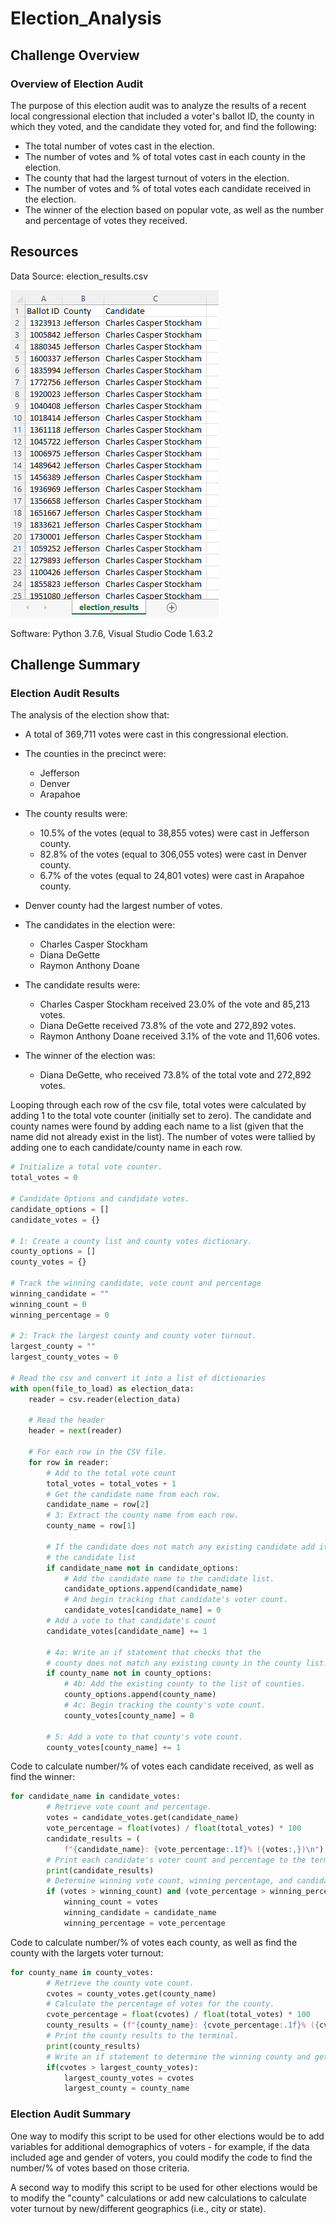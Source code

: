 # Election_Analysis

## Challenge Overview
### Overview of Election Audit
The purpose of this election audit was to analyze the results of a recent local congressional election that included a voter's ballot ID, the county in which they voted, and the candidate they voted for, and find the following:
- The total number of votes cast in the election.
- The number of votes and % of total votes cast in each county in the election.
- The county that had the largest turnout of voters in the election.
- The number of votes and % of total votes each candidate received in the election. 
- The winner of the election based on popular vote, as well as the number and percentage of votes they received.

## Resources
Data Source: election_results.csv

![image](Resources/Screenshots/election_results_csv_snapshot.png)

Software: Python 3.7.6, Visual Studio Code 1.63.2

## Challenge Summary
### Election Audit Results
The analysis of the election show that:
- A total of 369,711 votes were cast in this congressional election.  

- The counties in the precinct were:
  - Jefferson
  - Denver
  - Arapahoe

- The county results were:
  - 10.5% of the votes (equal to 38,855 votes) were cast in Jefferson county.
  - 82.8% of the votes (equal to 306,055 votes) were cast in Denver county.
  - 6.7% of the votes (equal to 24,801 votes) were cast in Arapahoe county.
- Denver county had the largest number of votes.

- The candidates in the election were:
  - Charles Casper Stockham
  - Diana DeGette
  - Raymon Anthony Doane

- The candidate results were:
  - Charles Casper Stockham received 23.0% of the vote and 85,213 votes.   
  - Diana DeGette received 73.8% of the vote and 272,892 votes.   
  - Raymon Anthony Doane received 3.1% of the vote and 11,606 votes.   

- The winner of the election was:
  - Diana DeGette, who received 73.8% of the total vote and 272,892 votes.

Looping through each row of the csv file, total votes were calculated by adding 1 to the total vote counter (initially set to zero).  The candidate and county names were found by adding each name to a list (given that the name did not already exist in the list).  The number of votes were tallied by adding one to each candidate/county name in each row. 

```python
# Initialize a total vote counter.
total_votes = 0

# Candidate Options and candidate votes.
candidate_options = []
candidate_votes = {}

# 1: Create a county list and county votes dictionary.
county_options = []
county_votes = {}

# Track the winning candidate, vote count and percentage
winning_candidate = ""
winning_count = 0
winning_percentage = 0

# 2: Track the largest county and county voter turnout.
largest_county = ""
largest_county_votes = 0

# Read the csv and convert it into a list of dictionaries
with open(file_to_load) as election_data:
    reader = csv.reader(election_data)

    # Read the header
    header = next(reader)

    # For each row in the CSV file.
    for row in reader:
        # Add to the total vote count
        total_votes = total_votes + 1
        # Get the candidate name from each row.
        candidate_name = row[2]
        # 3: Extract the county name from each row.
        county_name = row[1]

        # If the candidate does not match any existing candidate add it to
        # the candidate list
        if candidate_name not in candidate_options:
            # Add the candidate name to the candidate list.
            candidate_options.append(candidate_name)
            # And begin tracking that candidate's voter count.
            candidate_votes[candidate_name] = 0
        # Add a vote to that candidate's count
        candidate_votes[candidate_name] += 1

        # 4a: Write an if statement that checks that the
        # county does not match any existing county in the county list.
        if county_name not in county_options:            
            # 4b: Add the existing county to the list of counties.
            county_options.append(county_name)
            # 4c: Begin tracking the county's vote count.
            county_votes[county_name] = 0

        # 5: Add a vote to that county's vote count.
        county_votes[county_name] += 1

```

Code to calculate number/% of votes each candidate received, as well as find the winner:

```python
for candidate_name in candidate_votes:
        # Retrieve vote count and percentage.
        votes = candidate_votes.get(candidate_name)
        vote_percentage = float(votes) / float(total_votes) * 100
        candidate_results = (
            f"{candidate_name}: {vote_percentage:.1f}% ({votes:,})\n")
        # Print each candidate's voter count and percentage to the terminal.
        print(candidate_results)
        # Determine winning vote count, winning percentage, and candidate.
        if (votes > winning_count) and (vote_percentage > winning_percentage):
            winning_count = votes
            winning_candidate = candidate_name
            winning_percentage = vote_percentage
```

Code to calculate number/% of votes each county, as well as find the county with the largets voter turnout:

```python
for county_name in county_votes:
        # Retrieve the county vote count.
        cvotes = county_votes.get(county_name)
        # Calculate the percentage of votes for the county.
        cvote_percentage = float(cvotes) / float(total_votes) * 100
        county_results = (f"{county_name}: {cvote_percentage:.1f}% ({cvotes:,})\n")
        # Print the county results to the terminal.
        print(county_results)
        # Write an if statement to determine the winning county and get its vote count.
        if(cvotes > largest_county_votes): 
            largest_county_votes = cvotes
            largest_county = county_name
```

### Election Audit Summary
One way to modify this script to be used for other elections would be to add variables for additional demographics of voters - for example, if the data included age and gender of voters, you could modify the code to find the number/% of votes based on those criteria.

A second way to modify this script to be used for other elections would be to modify the "county" calculations or add new calculations to calculate voter turnout by new/different geographics (i.e., city or state).

